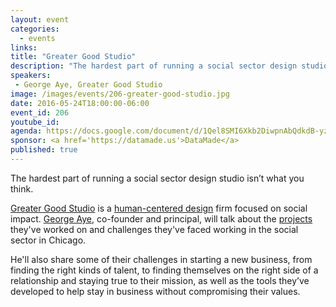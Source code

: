 ```yaml
---
layout: event
categories: 
  - events
links:
title: "Greater Good Studio"
description: "The hardest part of running a social sector design studio isn’t what you think. Greater Good Studio is a human-centered design firm focused on social impact. George Aye, co-founder and principle, will talk about the projects they’ve worked on and challenges they’ve faced working in the social sector in Chicago."
speakers:
 - George Aye, Greater Good Studio
image: /images/events/206-greater-good-studio.jpg
date: 2016-05-24T18:00:00-06:00
event_id: 206
youtube_id: 
agenda: https://docs.google.com/document/d/1Qel8SMI6Xkb2DiwpnAbQdkdB-yzOyPF8opeGp6ZFpgM/edit#
sponsor: <a href='https://datamade.us'>DataMade</a>
published: true
---
```


The hardest part of running a social sector design studio isn’t what you think.

[Greater Good Studio](http://www.greatergoodstudio.com) is a [human-centered design](http://www.greatergoodstudio.com/approach/) firm focused on social impact. [George Aye](https://twitter.com/georgeaye), co-founder and principal, will talk about the [projects](http://www.greatergoodstudio.com/projects/) they've worked on and challenges they've faced working in the social sector in Chicago.

He'll also share some of their challenges in starting a new business, from finding the right kinds of talent, to finding themselves on the right side of a relationship and staying true to their mission, as well as the tools they’ve developed to help stay in business without compromising their values.